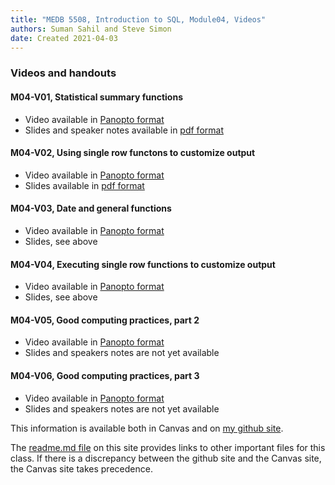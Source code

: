 ```yaml
---
title: "MEDB 5508, Introduction to SQL, Module04, Videos"
authors: Suman Sahil and Steve Simon
date: Created 2021-04-03
---
```


### Videos and handouts

#### M04-V01, Statistical summary functions

+ Video available in [Panopto format][m04v01]
+ Slides and speaker notes available in [pdf format][git1]

#### M04-V02, Using single row functons to customize output

+ Video available in [Panopto format][m04v02]
+ Slides available in [pdf format][git2]

#### M04-V03, Date and general functions

+ Video available in [Panopto format][m04v03]
+ Slides, see above

#### M04-V04, Executing single row functions to customize output

+ Video available in [Panopto format][m04v04]
+ Slides, see above

#### M04-V05, Good computing practices, part 2

+ Video available in [Panopto format][m04v05]
+ Slides and speakers notes are not yet available

#### M04-V06, Good computing practices, part 3

+ Video available in [Panopto format][m04v06]
+ Slides and speakers notes are not yet available

<!---my git--->
This information is available both in Canvas and on [my github site][thisf].

The [readme.md file][mygit] on this site provides links to other important files for this class. If there is a discrepancy between the github site and the Canvas site, the Canvas site takes precedence.

[thisf]: https://github.com/pmean/introduction-to-sql/blob/master/modules/5508-04-videos.md
[mygit]: https://github.com/pmean/introduction-to-sql/blob/master/README.md
<!---my git--->

[git1]: https://github.com/pmean/introduction-to-sql/blob/master/results/m04-v01-statistical-functions.pdf
[git2]: https://github.com/pmean/introduction-to-sql/blob/master/results/m04-v02-single-row-functions.pdf

[m04v01]: https://umsystem.hosted.panopto.com/Panopto/Pages/Viewer.aspx?id=a2cf66c5-6d1e-4e99-86c6-aad3014c57c4
[m04v02]: https://umsystem.hosted.panopto.com/Panopto/Pages/Viewer.aspx?id=60a366ed-290e-4858-a9cc-aac3011d23ca
[m04v03]: https://umsystem.hosted.panopto.com/Panopto/Pages/Viewer.aspx?id=afef21f6-2a3a-456d-8468-aac4016e8dd3
[m04v04]: https://umsystem.hosted.panopto.com/Panopto/Pages/Viewer.aspx?id=f8348c42-a5a9-4d96-88e3-aac30168137e
[m04v05]: https://umsystem.hosted.panopto.com/Panopto/Pages/Viewer.aspx?id=c4813050-49b8-4ff3-a649-ab190159a79c
[m04v06]: https://umsystem.hosted.panopto.com/Panopto/Pages/Viewer.aspx?id=88c130ee-7317-490f-b6af-ab19015daa71
